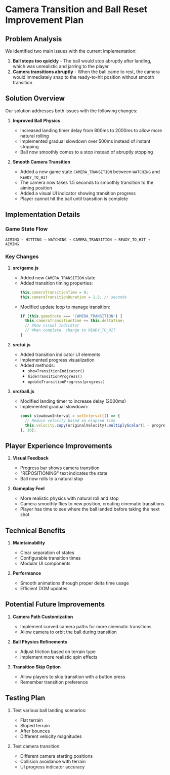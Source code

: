 # Camera Transition and Ball Reset Improvement Plan

## Problem Analysis

We identified two main issues with the current implementation:

1. **Ball stops too quickly** - The ball would stop abruptly after landing, which was unrealistic and jarring to the player
2. **Camera transitions abruptly** - When the ball came to rest, the camera would immediately snap to the ready-to-hit position without smooth transition

## Solution Overview

Our solution addresses both issues with the following changes:

1. **Improved Ball Physics**
   - Increased landing timer delay from 800ms to 2000ms to allow more natural rolling
   - Implemented gradual slowdown over 500ms instead of instant stopping
   - Ball now smoothly comes to a stop instead of abruptly stopping

2. **Smooth Camera Transition**
   - Added a new game state `CAMERA_TRANSITION` between `WATCHING` and `READY_TO_HIT`
   - The camera now takes 1.5 seconds to smoothly transition to the aiming position
   - Added a visual UI indicator showing transition progress
   - Player cannot hit the ball until transition is complete

## Implementation Details

### Game State Flow
```
AIMING → HITTING → WATCHING → CAMERA_TRANSITION → READY_TO_HIT → AIMING
```

### Key Changes

1. **src/game.js**
   - Added new `CAMERA_TRANSITION` state
   - Added transition timing properties:
     ```javascript
     this.cameraTransitionTime = 0;
     this.cameraTransitionDuration = 1.5; // seconds
     ```
   - Modified update loop to manage transition:
     ```javascript
     if (this.gameState === 'CAMERA_TRANSITION') {
       this.cameraTransitionTime += this.deltaTime;
       // Show visual indicator
       // When complete, change to READY_TO_HIT
     }
     ```

2. **src/ui.js**
   - Added transition indicator UI elements
   - Implemented progress visualization
   - Added methods:
     - `showTransitionIndicator()`
     - `hideTransitionProgress()`
     - `updateTransitionProgress(progress)`

3. **src/ball.js**
   - Modified landing timer to increase delay (2000ms)
   - Implemented gradual slowdown:
     ```javascript
     const slowdownInterval = setInterval(() => {
       // Reduce velocity based on elapsed time
       this.velocity.copy(originalVelocity).multiplyScalar(1 - progress);
     }, 16);
     ```

## Player Experience Improvements

1. **Visual Feedback**
   - Progress bar shows camera transition
   - "REPOSITIONING" text indicates the state
   - Ball now rolls to a natural stop

2. **Gameplay Feel**
   - More realistic physics with natural roll and stop
   - Camera smoothly flies to new position, creating cinematic transitions
   - Player has time to see where the ball landed before taking the next shot

## Technical Benefits

1. **Maintainability**
   - Clear separation of states
   - Configurable transition times
   - Modular UI components

2. **Performance**
   - Smooth animations through proper delta time usage
   - Efficient DOM updates

## Potential Future Improvements

1. **Camera Path Customization**
   - Implement curved camera paths for more cinematic transitions
   - Allow camera to orbit the ball during transition

2. **Ball Physics Refinements**
   - Adjust friction based on terrain type
   - Implement more realistic spin effects

3. **Transition Skip Option**
   - Allow players to skip transition with a button press
   - Remember transition preference

## Testing Plan

1. Test various ball landing scenarios:
   - Flat terrain
   - Sloped terrain
   - After bounces
   - Different velocity magnitudes

2. Test camera transition:
   - Different camera starting positions
   - Collision avoidance with terrain
   - UI progress indicator accuracy 